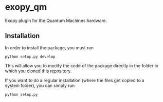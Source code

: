 # exopy_qm
Exopy plugin for the Quantum Machines hardware.

## Installation
In order to install the package, you must run
```
python setup.py develop
```
This will allow you to modify the code of the package directly in the folder in which you cloned this repository.

If you want to do a regular installation (where the files get copied to a system folder), you can simply run
```
python setup.py
```
